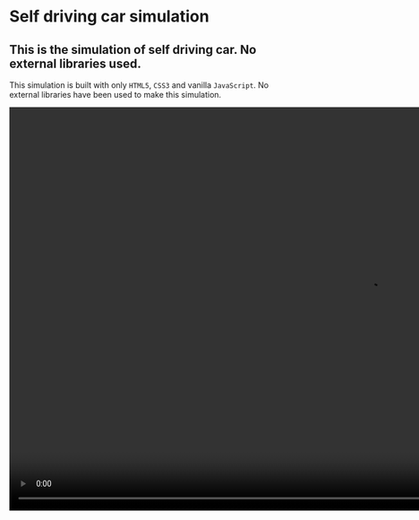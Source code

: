 # Self driving car simulation

## This is the simulation of self driving car. No external libraries used.

This simulation is built with only `HTML5`, `CSS3` and vanilla `JavaScript`. No external libraries have been used to make this simulation.

<video height="720" width="1280" controls>

<source src="./self-driving-car-simulation.mp4" type="video/mp4" />

</video>
